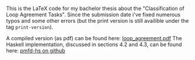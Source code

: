 This is the LaTeX code for my bachelor thesis about the "Classification of
Loop Agreement Tasks". Since the submission date i've fixed numerous typos
and some other errors (but the print version is still availible under the
tag `print-version`).

A compiled version (as pdf) can be found here: [loop_agreement.pdf](http://homepages.uni-regensburg.de/~prj05723/_ba/loop_agreement.pdf)
The Haskell implementation, discussed in sections 4.2 and 4.3, can be found here: [pmfd-hs on github](https://github.com/J0J0/pmfd-hs)
